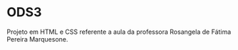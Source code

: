 # ODS3
Projeto em HTML e CSS referente a aula da professora Rosangela de Fátima Pereira Marquesone.
